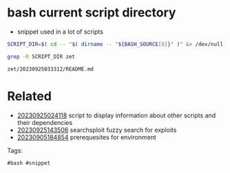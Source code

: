 # bash current script directory

- snippet used in a lot of scripts

```bash
SCRIPT_DIR=$( cd -- "$( dirname -- "${BASH_SOURCE[0]}" )" &> /dev/null && pwd )
```

```bash
grep -R SCRIPT_DIR zet
```

` zet/20230925033312/README.md `

# Related

- [20230925024118](/zet/20230925024118/README.md) script to display information about other scripts and their dependencies
- [20230925143506](/zet/20230925143506/README.md) searchsploit fuzzy search for exploits
- [20230905184854](/zet/20230905184854/README.md) prerequesites for environment

Tags:

    #bash #snippet
